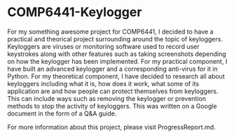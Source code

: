 # COMP6441-Keylogger
For my something awesome project for COMP6441, I decided to have a practical and theorical project surrounding around the topic of keyloggers. Keyloggers are viruses or monitoring software used to record user keystrokes along with other features such as taking screenshots depending on how the keylogger has been implemented. For my practical component, I have built an advanced keylogger and a corresponding anti-virus for it in Python. For my theoretical component, I have decided to research all about keyloggers including what it is, how does it work, what some of its application are and how people can protect themselves from keyloggers. This can include ways such as removing the keylogger or prevention methods to stop the activity of keyloggers. This was written on a Google document in the form of a Q&A guide.

For more information about this project, please visit ProgressReport.md.